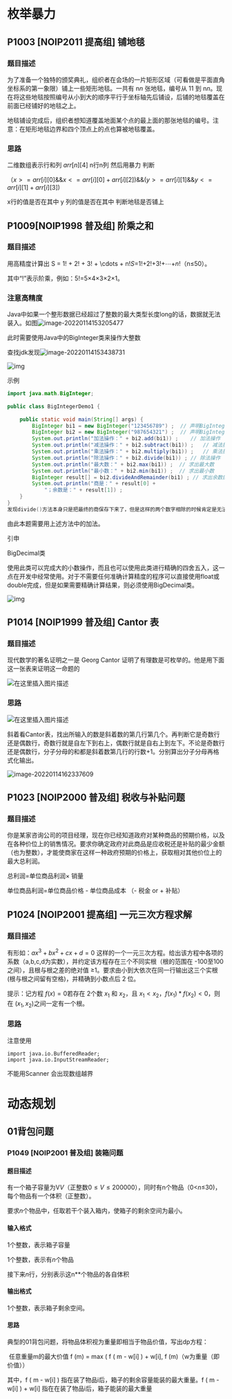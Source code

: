 # 枚举暴力

## P1003 [NOIP2011 提高组] 铺地毯

### 题目描述

为了准备一个独特的颁奖典礼，组织者在会场的一片矩形区域（可看做是平面直角坐标系的第一象限）铺上一些矩形地毯。一共有 n*n* 张地毯，编号从 11 到 n*n*。现在将这些地毯按照编号从小到大的顺序平行于坐标轴先后铺设，后铺的地毯覆盖在前面已经铺好的地毯之上。

地毯铺设完成后，组织者想知道覆盖地面某个点的最上面的那张地毯的编号。注意：在矩形地毯边界和四个顶点上的点也算被地毯覆盖。

### 思路

二维数组表示行和列 $arr[n][4]$  n行n列  然后用暴力 判断

$（x>=arr[i][0]$&&$x<=arr[i][0]+arr[i][2])$&&$(y>=arr[i][1]$&&$y<=arr[i][1]+arr[i][3])$

x行的值是否在其中  y 列的值是否在其中  判断地毯是否铺上



## P1009[NOIP1998 普及组] 阶乘之和

### 题目描述

用高精度计算出 S = 1! + 2! + 3! + \cdots + n!*S*=1!+2!+3!+⋯+*n*!（n≤50）。

其中“!”表示阶乘，例如：5!=5×4×3×2×1。

### **注意高精度**

Java中如果一个整形数据已经超过了整数的最大类型长度long的话，数据就无法装入。如图![image-20220114153205477](C:\Users\Lenovo\AppData\Roaming\Typora\typora-user-images\image-20220114153205477.png)

此时需要使用Java中的BigInteger类来操作大整数

查找jdk发现![image-20220114153438731](C:\Users\Lenovo\AppData\Roaming\Typora\typora-user-images\image-20220114153438731.png)

![img](https://img-blog.csdn.net/20160823162406249)

示例

```java
import java.math.BigInteger;
 
public class BigIntegerDemo1 {
 
	public static void main(String[] args) {
		BigInteger bi1 = new BigInteger("123456789") ;	// 声明BigInteger对象
		BigInteger bi2 = new BigInteger("987654321") ;	// 声明BigInteger对象
		System.out.println("加法操作：" + bi2.add(bi1)) ;	// 加法操作
		System.out.println("减法操作：" + bi2.subtract(bi1)) ;	// 减法操作
		System.out.println("乘法操作：" + bi2.multiply(bi1)) ;	// 乘法操作
		System.out.println("除法操作：" + bi2.divide(bi1)) ;	// 除法操作
		System.out.println("最大数：" + bi2.max(bi1)) ;	 // 求出最大数
		System.out.println("最小数：" + bi2.min(bi1)) ;	 // 求出最小数
		BigInteger result[] = bi2.divideAndRemainder(bi1) ;	// 求出余数的除法操作
		System.out.println("商是：" + result[0] + 
			"；余数是：" + result[1]) ;
	}
}
发现divide()方法本身只是把最终的商保存下来了，但是这样的两个数字相除的时候肯定是无法整除，肯定存在余数，所以我们在上面代码中还用到了divideAndRemainder()方法来获得结果和余数。
```

由此本题需要用上述方法中的加法。

引申 

BigDecimal类  

​	使用此类可以完成大的小数操作，而且也可以使用此类进行精确的四舍五入，这一点在开发中经常使用。
​    对于不需要任何准确计算精度的程序可以直接使用float或double完成，但是如果需要精确计算结果，则必须使用BigDecimal类。

![img](https://img-blog.csdn.net/20160823162409327)



## P1014 [NOIP1999 普及组] Cantor 表

### **题目描述**

现代数学的著名证明之一是 Georg Cantor 证明了有理数是可枚举的。他是用下面这一张表来证明这一命题的



![在这里插入图片描述](https://img-blog.csdnimg.cn/2021021910445067.png)



### 思路

![在这里插入图片描述](https://img-blog.csdnimg.cn/20210219111104254.png)

斜着看Cantor表，找出所输入的数是斜着数的第几行第几个。再判断它是奇数行还是偶数行，奇数行就是自左下到右上，偶数行就是自右上到左下。不论是奇数行还是偶数行，分子分母的和都是斜着数第几行的行数+1。分别算出分子分母再格式化输出。

![image-20220114162337609](C:\Users\Lenovo\AppData\Roaming\Typora\typora-user-images\image-20220114162337609.png)



## P1023 [NOIP2000 普及组] 税收与补贴问题

### 题目描述

你是某家咨询公司的项目经理，现在你已经知道政府对某种商品的预期价格，以及在各种价位上的销售情况。要求你确定政府对此商品是应收税还是补贴的最少金额（也为整数），才能使商家在这样一种政府预期的价格上，获取相对其他价位上的最大总利润。

总利润=单位商品利润× 销量

单位商品利润=单位商品价格 - 单位商品成本 （- 税金 or + 补贴）













## P1024 [NOIP2001 提高组] 一元三次方程求解

### 题目描述

有形如：$a x^3 + b x^2 + c x + d = 0$ 这样的一个一元三次方程。给出该方程中各项的系数（a,b,c,d为实数），并约定该方程存在三个不同实根（根的范围在 -100至100 之间），且根与根之差的绝对值 ≥1。要求由小到大依次在同一行输出这三个实根(根与根之间留有空格)，并精确到小数点后 2 位。

提示：记方程 $f(x) = 0$若存在 2个数 $x_1$ 和 $x_2$，且 $x_1 < x_2$，$f(x_1)* f(x_2) < 0$，则在 $(x_1, x_2)$之间一定有一个根。

### 思路

注意使用

```
import java.io.BufferedReader;
import java.io.InputStreamReader;
```

不能用Scanner 会出现数组越界



















# 动态规划

## 01背包问题

### P1049 [NOIP2001 普及组] 装箱问题

#### 题目描述

有一个箱子容量为V*V*（正整数$0 \le V \le 200000$），同时有n个物品（0<*n*≤30)，每个物品有一个体积（正整数）。

要求*n*个物品中，任取若干个装入箱内，使箱子的剩余空间为最小。

#### 输入格式

1个整数，表示箱子容量

1个整数，表示有*n*个物品

接下来*n*行，分别表示这n**个物品的各自体积

#### 输出格式

1个整数，表示箱子剩余空间。

#### 思路

​	典型的01背包问题，将物品体积视为重量即相当于物品价值，写出dp方程：

​	任意重量m的最大价值 f (m) = max ( f ( m - w[i] ) + w[i], f (m)（w为重量（即价值））

其中，f ( m - w[i] ) 指在装了物品i后，箱子的剩余容量能装的最大重量。f ( m - w[i] ) + w[i] 指在在装了物品i后，箱子能装的最大重量